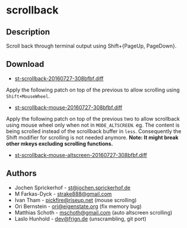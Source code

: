 scrollback
==========

Description
-----------

Scroll back through terminal output using Shift+{PageUp, PageDown}.

Download
--------

* [st-scrollback-20160727-308bfbf.diff](st-scrollback-20160727-308bfbf.diff)

Apply the following patch on top of the previous to allow scrolling
using `Shift+MouseWheel`.

* [st-scrollback-mouse-20160727-308bfbf.diff](st-scrollback-mouse-20160727-308bfbf.diff)

Apply the following patch on top of the previous two to allow scrollback using
mouse wheel only when not in `MODE_ALTSCREEN`. eg. The content is being
scrolled instead of the scrollback buffer in `less`. Consequently the Shift
modifier for scrolling is not needed anymore.  **Note: It might break other
mkeys excluding scrolling functions.**

* [st-scrollback-mouse-altscreen-20160727-308bfbf.diff](st-scrollback-mouse-altscreen-20160727-308bfbf.diff)

Authors
-------

 * Jochen Sprickerhof - <st@jochen.sprickerhof.de>
 * M Farkas-Dyck - <strake888@gmail.com>
 * Ivan Tham - <pickfire@riseup.net> (mouse scrolling)
 * Ori Bernstein - <ori@eigenstate.org> (fix memory bug)
 * Matthias Schoth - <mschoth@gmail.com> (auto altscreen scrolling)
 * Laslo Hunhold - <dev@frign.de> (unscrambling, git port)
